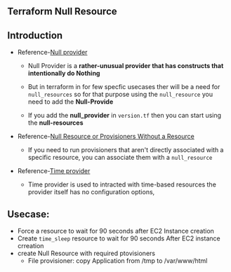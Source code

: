 ## Terraform Null Resource
## Introduction
- Reference-[Null provider](https://registry.terraform.io/providers/hashicorp/null/latest/docs)
    - Null Provider is a **rather-unusual provider that has constructs that intentionally do Nothing**
    - But in terraform in for few specfic usecases ther will be a need for `null_resources`
    so for that purpose using the `null_resource` you need to add the **Null-Provide**

    - If you add the **null_provider** in `version.tf` then you can start using the **null-resources**
- Reference-[Null Resource or Provisioners Without a Resource](https://www.terraform.io/language/resources/provisioners/null_resource)
    - If you need to run provisioners that aren't directly associated with a specific resource, you can associate them with a `null_resource`

- Reference-[Time provider](https://registry.terraform.io/providers/hashicorp/time/latest/docs)
    - Time provider is used to intracted with time-based resources the provider itself has no configuration options,


## Usecase:
- Force a resource to wait for 90 seconds after EC2 Instance creation
- Create `time_sleep` resource to wait for 90 seconds After EC2 instance crreation 
- create Null Resource with required ptovisioners
    - File provisioner: copy Application from /tmp to /var/www/html
    

